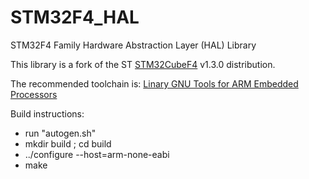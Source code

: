 # STM32F4_HAL
STM32F4 Family Hardware Abstraction Layer (HAL) Library

This library is a fork of the ST [STM32CubeF4](http://www.st.com/web/en/catalog/tools/PF259243) v1.3.0 distribution.

The recommended toolchain is: [Linary GNU Tools for ARM Embedded Processors](https://launchpad.net/gcc-arm-embedded)

Build instructions:
- run "autogen.sh"
- mkdir build ; cd build
- ../configure --host=arm-none-eabi
- make

